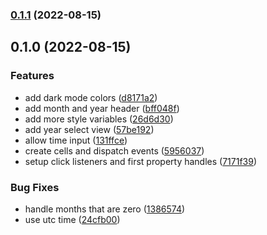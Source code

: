

### [0.1.1](https://github.com/lorenzvanherwaarden/datetime-web-component/compare/v0.1.0...v0.1.1) (2022-08-15)

## 0.1.0 (2022-08-15)


### Features

* add dark mode colors ([d8171a2](https://github.com/lorenzvanherwaarden/datetime-web-component/commit/d8171a259f78e9e5c603dd4b426e4b9aa10b5663))
* add month and year header ([bff048f](https://github.com/lorenzvanherwaarden/datetime-web-component/commit/bff048f2dacdb125413a39d0a4223a9cfd49f47a))
* add more style variables ([26d6d30](https://github.com/lorenzvanherwaarden/datetime-web-component/commit/26d6d30fdc314b33c365320081d6d9da0a0530ad))
* add year select view ([57be192](https://github.com/lorenzvanherwaarden/datetime-web-component/commit/57be192a3a1d04af6bd9c0f3164cbfdbbee2a403))
* allow time input ([131ffce](https://github.com/lorenzvanherwaarden/datetime-web-component/commit/131ffce4f682c81a14b6e66627008671986581e8))
* create cells and dispatch events ([5956037](https://github.com/lorenzvanherwaarden/datetime-web-component/commit/5956037a4468ac3a8ad9bd6d5abe8d96d5211679))
* setup click listeners and first property handles ([7171f39](https://github.com/lorenzvanherwaarden/datetime-web-component/commit/7171f394ad7e0ebb4e2c561e54c3986a0be28cf7))


### Bug Fixes

* handle months that are zero ([1386574](https://github.com/lorenzvanherwaarden/datetime-web-component/commit/138657416d7fb61d2bdf973252f23737357f8c9c))
* use utc time ([24cfb00](https://github.com/lorenzvanherwaarden/datetime-web-component/commit/24cfb007d87b33062af72e5c4d15033342b9ac56))